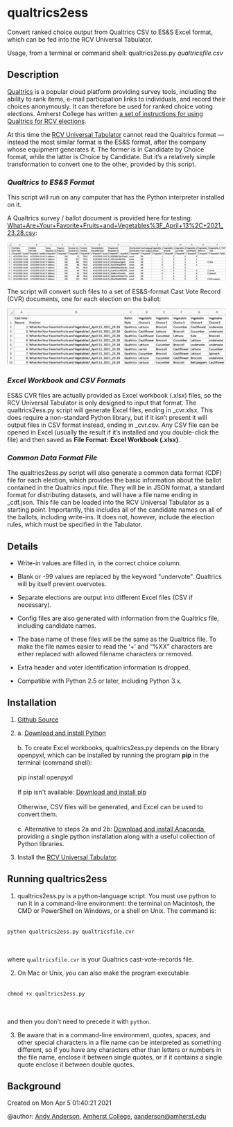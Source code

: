 # qualtrics2ess

Convert ranked choice output from Qualtrics CSV to ES&S Excel format, 
which can be fed into the RCV Universal Tabulator.

Usage, from a terminal or command shell: qualtrics2ess.py *qualtricsfile.csv*

## Description

[Qualtrics](https://www.qualtrics.com/core-xm/survey-software/) is a popular cloud platform providing survey tools, including the ability to rank items, e-mail participation links to individuals, and record their choices anonymously. It can therefore be used for ranked choice voting elections. Amherst College has written [a set of instructions for using Qualtrics for RCV elections](https://docs.google.com/document/d/1MT7JORmGbe4ALw4sfMT8w2_Wgs_8MJcbUVcXUcMc5BA/edit?usp=sharing).

At this time the [RCV Universal Tabulator](https://www.rcvresources.org/rcv-universal-tabulator) cannot read the Qualtrics format — instead the most similar format is the ES&S format, after the company whose equipment generates it. The former is in Candidate by Choice format, while the latter is Choice by Candidate. But it’s a relatively simple transformation to convert one to the other, provided by this script.

### *Qualtrics to ES&S Format* ###

This script will run on any computer that has the Python interpreter installed on it.

A Qualtrics survey / ballot document is provided here for testing: [What+Are+Your+Favorite+Fruits+and+Vegetables%3F_April+13%2C+2021_23.28.csv](https://github.com/AmherstCollege/qualtrics2ess/blob/main/What%2BAre%2BYour%2BFavorite%2BFruits%2Band%2BVegetables%253F_April%2B13%252C%2B2021_23.28.csv):

![Cast Vote Record table in Candidate by Choice format](https://raw.githubusercontent.com/AmherstCollege/qualtrics2ess/main/CVR%20Vegetable%20Qualtrics.png)

The script will convert such files to a set of ES&S-format Cast Vote Record (CVR) documents, one for each election on the ballot:

![Cast Vote Record table in Choice by Candidate format](https://raw.githubusercontent.com/AmherstCollege/qualtrics2ess/main/CVR%20Vegetable%20RCV.png)

### *Excel Workbook and CSV Formats*

ES&S CVR files are actually provided as Excel workbook (.xlsx) files, so the RCV Universal Tabulator is only designed to input that format. The qualtrics2ess.py script will generate Excel files, ending in _cvr.xlsx. This does require a non-standard Python library, but if it isn’t present it will output files in CSV format instead, ending in _cvr.csv. Any CSV file can be opened in Excel (usually the result if it’s installed and you double-click the file) and then saved as **File Format:** **Excel Workbook (.xlsx)**.

### *Common Data Format File*

The qualtrics2ess.py script will also generate a common data format (CDF) file for each election, which provides the basic information about the ballot contained in the Qualtrics input file. They will be in JSON format, a standard format for distributing datasets, and will have a file name ending in _cdf.json. This file can be loaded into the RCV Universal Tabulator as a starting point. Importantly, this includes all of the candidate names on all of the ballots, including write-ins. It does not, however, include the election rules, which must be specified in the Tabulator.

## Details

* Write-in values are filled in, in the correct choice column.

* Blank or -99 values are replaced by the keyword "undervote". 
Qualtrics will by itself prevent overvotes.

* Separate elections are output into different Excel files (CSV if necessary).

* Config files are also generated with information from the Qualtrics file, including candidate names.

* The base name of these files will be the same as the Qualtrics file. To make the file names easier to read the ‘+’ and “%XX” characters are either replaced with allowed filename characters or removed.

* Extra header and voter identification information is dropped.

* Compatible with Python 2.5 or later, including Python 3.x.

## Installation

1. [Github Source](https://github.com/AmherstCollege/qualtrics2ess)

2. a. [Download and install Python](https://www.python.org/downloads/)<br><br>
b. To create Excel workbooks, qualtrics2ess.py depends on the library openpyxl, which can be installed by running the program **pip** in the terminal (command shell):<br><br>
pip install openpyxl<br><br>
If pip isn't available: [Download and install pip](https://pypi.org/project/pip/)<br><br>
Otherwise, CSV files will be generated, and Excel can be used to convert them.<br><br>
c. Alternative to steps 2a and 2b: [Download and install Anaconda](https://www.anaconda.com/products/individual), providing a single python installation along with a useful collection of Python libraries.

3. Install the [RCV Universal Tabulator](https://github.com/BrightSpots/rcv).

## Running qualtrics2ess

1. qualtrics2ess.py is a python-language script. You must use python to run it in a command-line environment: the terminal on Macintosh, the CMD or PowerShell on Windows, or a shell on Unix. The command is:<br><br>
```
python qualtrics2ess.py qualtricsfile.cvr
```
<br><br>
where `qualtricsfile.cvr` is your Qualtrics cast-vote-records file.

2. On Mac or Unix, you can also make the program executable<br><br>
```
chmod +x qualtrics2ess.py
```
<br><br>
and then you don't need to precede it with `python`.

3. Be aware that in a command-line environment, quotes, spaces, and other special characters in a file name can be interpreted as something different, so if you have any characters other than letters or numbers in the file name, enclose it between single quotes, or if it contains a single quote enclose it between double quotes.

## Background

Created on Mon Apr  5 01:40:21 2021

@author: [Andy Anderson](https://www.amherst.edu/people/facstaff/aanderson), [Amherst College](https://www.amherst.edu), aanderson@amherst.edu
